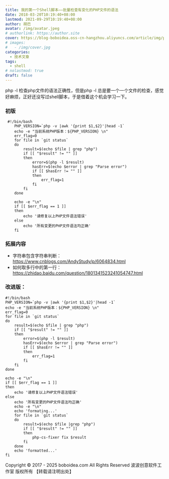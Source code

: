 ```yaml
---
title: 我的第一个Shell脚本——批量检查有变化的PHP文件的语法
date: 2018-03-20T10:19:40+08:00
lastmod: 2021-09-29T10:19:40+08:00
author: 胡巴
avatar: /img/avatar.jpeg
# authorlink: https://author.site
cover: https://blog-boboidea.oss-cn-hangzhou.aliyuncs.com/article/img/posts/我的第一个Shell脚本——批量检查有变化的PHP文件的语法.jpg
# images:
#   - /img/cover.jpg
categories:
  - 技术文章
tags:
  - shell
# nolastmod: true
draft: false
---
```


php -l 检查php文件的语法正确性，但是php -l 总是要一个一个文件的检查，感觉好麻烦，正好还没写过shell脚本，于是借着这个机会学习一下。

<!--more-->

### 初版

```
 #!/bin/bash
    PHP_VERSION=`php -v |awk '{print $1,$2}'|head -1`
    echo -e "当前系统PHP版本：${PHP_VERSION} \n"
    err_flag=0
    for file in `git status`
    do
        result=$(echo $file | grep "php")
        if [[ "$result" != "" ]]
        then
            error=$(php -l $result)
            hasErr=$(echo $error | grep "Parse error")
            if [[ $hasErr != "" ]]
            then
                err_flag=1
            fi
        fi
    done

    echo -e "\n"
    if [[ $err_flag == 1 ]]
    then
        echo '请修复以上PHP文件语法错误'
    else
        echo '所有变更的PHP文件语法均正确'
    fi
```

### 拓展内容
- 字符串包含字符串判断：https://www.cnblogs.com/AndyStudy/p/6064834.html
- 如何取多行中的第一行：https://zhidao.baidu.com/question/1801341523241054747.html

### 改进版：

```
#!/bin/bash
PHP_VERSION=`php -v |awk '{print $1,$2}'|head -1`
echo -e "当前系统PHP版本：${PHP_VERSION} \n"
err_flag=0
for file in `git status`
do
    result=$(echo $file | grep "php")
    if [[ "$result" != "" ]]
    then
        error=$(php -l $result)
        hasErr=$(echo $error | grep "Parse error")
        if [[ $hasErr != "" ]]
        then
            err_flag=1
        fi
    fi
done

echo -e "\n"
if [[ $err_flag == 1 ]]
then
    echo '请修复以上PHP文件语法错误'
else
    echo '所有变更的PHP文件语法均正确'
    echo -e "\n"
    echo 'formating...'
    for file in `git status`
    do
        result=$(echo $file |grep "php")
        if [[ "$result" != "" ]]
        then
            php-cs-fixer fix $result
        fi
    done
    echo 'formatted...'
fi
```

<!--declare-declare-->

Copyright &copy; 2017 - 2025 boboidea.com All Rights Reserved 波波创意软件工作室 版权所有 【转载请注明出处】
